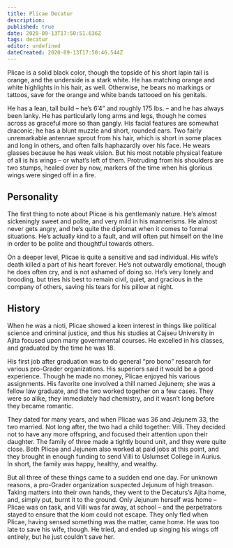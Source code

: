 ```yaml
---
title: Plicae Decatur
description: 
published: true
date: 2020-09-13T17:50:51.636Z
tags: decatur
editor: undefined
dateCreated: 2020-09-13T17:50:46.544Z
---
```


Plicae is a solid black color, though the topside of his short lapin tail is orange, and the underside is a stark white. He has matching orange and white highlights in his hair, as well. Otherwise, he bears no markings or tattoos, save for the orange and white bands tattooed on his genitals.

He has a lean, tall build – he’s 6’4” and roughly 175 lbs. – and he has always been lanky. He has particularly long arms and legs, though he comes across as graceful more so than gangly. His facial features are somewhat draconic; he has a blunt muzzle and short, rounded ears. Two fairly unremarkable antennae sprout from his hair, which is short in some places and long in others, and often falls haphazardly over his face. He wears glasses because he has weak vision. But his most notable physical feature of all is his wings – or what’s left of them. Protruding from his shoulders are two stumps, healed over by now, markers of the time when his glorious wings were singed off in a fire.

Personality
-----------

The first thing to note about Plicae is his gentlemanly nature. He’s almost sickeningly sweet and polite, and very mild in his mannerisms. He almost never gets angry, and he’s quite the diplomat when it comes to formal situations. He’s actually kind to a fault, and will often put himself on the line in order to be polite and thoughtful towards others.

On a deeper level, Plicae is quite a sensitive and sad individual. His wife’s death killed a part of his heart forever. He’s not outwardly emotional, though he does often cry, and is not ashamed of doing so. He’s very lonely and brooding, but tries his best to remain civil, quiet, and gracious in the company of others, saving his tears for his pillow at night.

History
-------

When he was a nioti, Plicae showed a keen interest in things like political science and criminal justice, and thus his studies at Cajseu University in Ajita focused upon many governmental courses. He excelled in his classes, and graduated by the time he was 18.

His first job after graduation was to do general “pro bono” research for various pro-Grader organizations. His superiors said it would be a good experience. Though he made no money, Plicae enjoyed his various assignments. His favorite one involved a thill named Jejunem; she was a fellow law graduate, and the two worked together on a few cases. They were so alike, they immediately had chemistry, and it wasn’t long before they became romantic.

They dated for many years, and when Plicae was 36 and Jejunem 33, the two married. Not long after, the two had a child together: Villi. They decided not to have any more offspring, and focused their attention upon their daughter. The family of three made a tightly bound unit, and they were quite close. Both Plicae and Jejunem also worked at paid jobs at this point, and they brought in enough funding to send Villi to Uslumset College in Aurius. In short, the family was happy, healthy, and wealthy.

But all three of these things came to a sudden end one day. For unknown reasons, a pro-Grader organization suspected Jejunum of high treason. Taking matters into their own hands, they went to the Decaturs’s Ajita home, and, simply put, burnt it to the ground. Only Jejunum herself was home – Plicae was on task, and Villi was far away, at school – and the perpetrators stayed to ensure that the kiom could not escape. They only fled when Plicae, having sensed something was the matter, came home. He was too late to save his wife, though. He tried, and ended up singing his wings off entirely, but he just couldn’t save her.